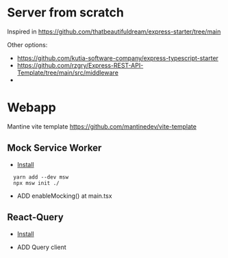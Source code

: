 
# Server from scratch
  Inspired in https://github.com/thatbeautifuldream/express-starter/tree/main

  Other options:
  - https://github.com/kutia-software-company/express-typescript-starter
  - https://github.com/rzgry/Express-REST-API-Template/tree/main/src/middleware
  - 


# Webapp
  Mantine vite template
  https://github.com/mantinedev/vite-template



## Mock Service Worker
 - [Install](https://v1.mswjs.io/docs/getting-started/install)
```
  yarn add --dev msw
  npx msw init ./
```
 - ADD enableMocking() at main.tsx


## React-Query
 - [Install](https://tanstack.com/query/latest/docs/framework/react/installation)

 - ADD Query client
